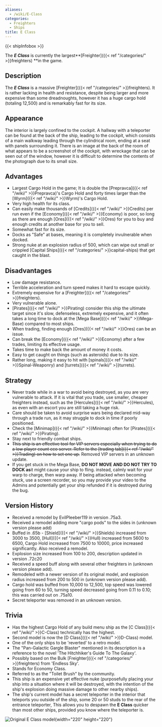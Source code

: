 ```yaml
---
aliases:
  - /wiki/E-Class
categories:
  - Freighters
  - Ships
title: E Class
---
```


{{< shipInfobox >}}

The **_E Class_** is currently the largest**[Freighter]({{< ref "/categories/" >}}freighters) **in the game.

## Description

The **_E Class_** is a massive [Freighter]({{< ref "/categories/" >}}freighters). It is rather lacking in health and resistance, despite being larger and more expensive than some dreadnoughts, however it has a huge cargo hold (totaling 12,500) and is remarkably fast for its size.

## Appearance

The interior is largely confined to the cockpit. A hallway with a teleporter can be found at the back of the ship, leading to the cockpit, which consists of a main walkway leading through the cylindrical room, ending at a seat with panels surrounding it. There is an image at the back of the room of what appears to be a screenshot of the cockpit, with wreckage that can be seen out of the window, however it is difficult to determine the contents of the photograph due to its small size.

## Advantages

- Largest Cargo Hold in the game; It is double the [Prepravca]({{< ref "/wiki/" >}}Prepravca)'s Cargo Hold and forty times larger than the [Wyrm]({{< ref "/wiki/" >}}Wyrm)'s Cargo Hold.
- Very high health for its class.
- Can easily make thousands of [Credits]({{< ref "/wiki/" >}}Credits) per run even if the [Economy]({{< ref "/wiki/" >}}Economy) is poor, so long as there are enough [Ores]({{< ref "/wiki/" >}}Ores) for you to buy and enough credits at another base for you to sell.
- Somewhat fast for its size.
- Docks as "Safe" at bases, meaning it is completely invulnerable when docked.
- Strong nuke at an explosion radius of 500, which can wipe out small or crippled [Capital Ships]({{< ref "/categories/" >}}capital-ships) that get caught in the blast.

## Disadvantages

- Low damage resistance.
- Terrible acceleration and turn speed makes it hard to escape quickly.
- Extremely expensive for a [Freighter]({{< ref "/categories/" >}}freighters).
- Very vulnerable alone.
- [Pirates]({{< ref "/wiki/" >}}Pirating) consider this ship the ultimate target since it's slow, defenseless, extremely expensive, and it often takes a long time to dock at the [Mega Base]({{< ref "/wiki/" >}}Mega-Base) compared to most ships.
- When trading, finding enough [Ores]({{< ref "/wiki/" >}}Ores) can be an issue.
- Can break the [Economy]({{< ref "/wiki/" >}}Economy) after a few trades, limiting its effective usage.
- Takes time to make back the amount of money it costs.
- Easy to get caught on things (such as asteroids) due to its size.
- Rather long, making it easy to hit with [spinals]({{< ref "/wiki/" >}}Spinal-Weaponry) and [turrets]({{< ref "/wiki/" >}}turrets).

## Strategy

- Never trade while in a war to avoid being destroyed, as you are very vulnerable to attack. If it is vital that you trade, use smaller, cheaper freighters instead, such as the [Hercules]({{< ref "/wiki/" >}}Hercules), as even with an escort you are still taking a huge risk.
- Care should be taken to avoid surprise wars being declared mid-way through a trade run, as it may struggle to dock in time if poorly positioned.
- Check the [Minimap]({{< ref "/wiki/" >}}Minimap) often for [Pirates]({{< ref "/wiki/" >}}Pirating).
- Stay next to friendly combat ships.
- <s>This ship is an effective tool for VIP servers especially when trying to do a low player count eco server. Refer to the [trading tab]({{< ref "/wiki/" >}}Trading) on how to set one up.</s> Removed VIP servers in an unknown update.
- If you get stuck in the Mega Base, **DO NOT MOVE** **AND DO NOT TRY TO DOCK as**it might cause your ship to fling. instead, calmly wait for your warp to charge, then warp away. If being attacked when becoming stuck, use a screen recorder, so you may provide your video to the Admins and potentially get your ship refunded if it is destroyed during the bug.

## Version History

- Received a remodel by EvilPleeber119 in version .75a3.
- Received a remodel adding more "cargo pods" to the sides in (unknown version please add)
- Buffed in .65b - [Shield]({{< ref "/wiki/" >}}Shields) increased from 3000 to 3500, [Hull]({{< ref "/wiki/" >}}Hull) increased from 5600 to 6500, Cargo Hold increased from 7500 to 10000, price increased significantly. Also received a remodel.
- Explosion size increased from 100 to 200, description updated in version .72c20
- Received a speed buff along with several other freighters in (unknown version please add).
- Remodeled with a newer version of its original model, and explosion radius increased from 200 to 500 in (unknown version please add).
- Cargo hold was buffed from 10,000 to 12,500, top speed was lowered going from 60 to 50, turning speed decreased going from 0.11 to 0.10; this was carried out on .75a10.
- Secret teleporter was removed in an unknown version.

## Trivia

- Has the highest Cargo Hold of any build menu ship as the [C Class]({{< ref "/wiki/" >}}C-Class) technically has the highest.
- Second model is now the [D Class]({{< ref "/wiki/" >}}D-Class) model.
- One of the only ships to be 'reverted' to a retro model.
- The "Pan-Galactic Gargle Blaster" mentioned in its description is a reference to the novel 'The Hitchhiker's Guide To The Galaxy'.
- Possibly based on the Bulk [Freighter]({{< ref "/categories/" >}}freighters) from 'Endless Sky'.
- Stands for Economy Class.
- Referred to as the "Toilet Brush" by the community.
- This ship is an expensive yet effective nuke (purposefully placing your ship into a situation where it will be destroyed, with the intention of the ship's explosion doing massive damage to other nearby ships).
- The ship's current model has a secret teleporter in the interior that teleports you outside of the ship, some 20 or 50 studs to the rear of the entrance teleporter, This allows you to despawn the **E Class** quicker than most other ships, provided you know where the teleporter is.

![Original E Class
model](E_class.png "Original E Class model"){width="220" height="220"}
